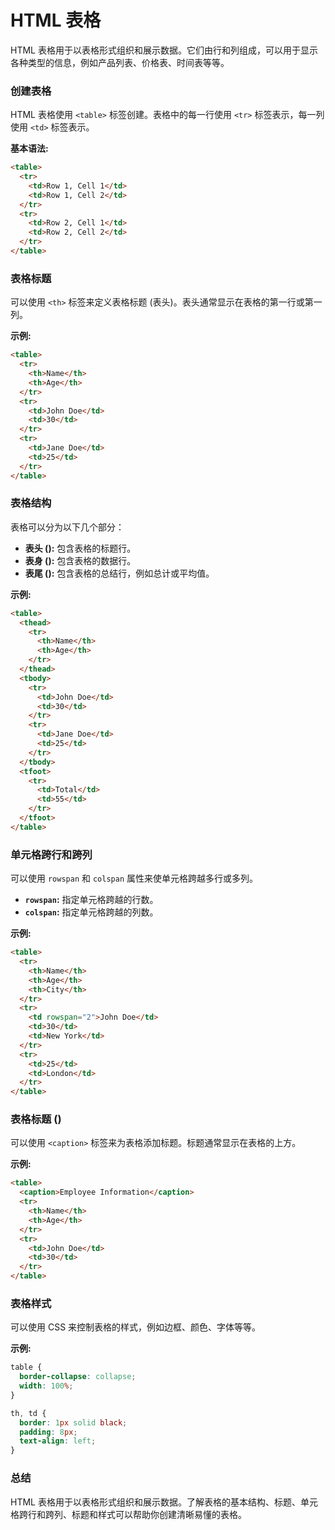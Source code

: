 # HTML 表格

HTML 表格用于以表格形式组织和展示数据。它们由行和列组成，可以用于显示各种类型的信息，例如产品列表、价格表、时间表等等。

### 创建表格

HTML 表格使用 `<table>` 标签创建。表格中的每一行使用 `<tr>` 标签表示，每一列使用 `<td>` 标签表示。

**基本语法:**

```html
<table>
  <tr>
    <td>Row 1, Cell 1</td>
    <td>Row 1, Cell 2</td>
  </tr>
  <tr>
    <td>Row 2, Cell 1</td>
    <td>Row 2, Cell 2</td>
  </tr>
</table>
```

### 表格标题

可以使用 `<th>` 标签来定义表格标题 (表头)。表头通常显示在表格的第一行或第一列。

**示例:**

```html
<table>
  <tr>
    <th>Name</th>
    <th>Age</th>
  </tr>
  <tr>
    <td>John Doe</td>
    <td>30</td>
  </tr>
  <tr>
    <td>Jane Doe</td>
    <td>25</td>
  </tr>
</table>
```

### 表格结构

表格可以分为以下几个部分：

*   **表头 (<thead>):**  包含表格的标题行。
*   **表身 (<tbody>):**  包含表格的数据行。
*   **表尾 (<tfoot>):**  包含表格的总结行，例如总计或平均值。

**示例:**

```html
<table>
  <thead>
    <tr>
      <th>Name</th>
      <th>Age</th>
    </tr>
  </thead>
  <tbody>
    <tr>
      <td>John Doe</td>
      <td>30</td>
    </tr>
    <tr>
      <td>Jane Doe</td>
      <td>25</td>
    </tr>
  </tbody>
  <tfoot>
    <tr>
      <td>Total</td>
      <td>55</td>
    </tr>
  </tfoot>
</table>
```

### 单元格跨行和跨列

可以使用 `rowspan` 和 `colspan` 属性来使单元格跨越多行或多列。

*   **`rowspan`:** 指定单元格跨越的行数。
*   **`colspan`:** 指定单元格跨越的列数。

**示例:**

```html
<table>
  <tr>
    <th>Name</th>
    <th>Age</th>
    <th>City</th>
  </tr>
  <tr>
    <td rowspan="2">John Doe</td>
    <td>30</td>
    <td>New York</td>
  </tr>
  <tr>
    <td>25</td>
    <td>London</td>
  </tr>
</table>
```

### 表格标题 (<caption>)

可以使用 `<caption>` 标签来为表格添加标题。标题通常显示在表格的上方。

**示例:**

```html
<table>
  <caption>Employee Information</caption>
  <tr>
    <th>Name</th>
    <th>Age</th>
  </tr>
  <tr>
    <td>John Doe</td>
    <td>30</td>
  </tr>
</table>
```

### 表格样式

可以使用 CSS 来控制表格的样式，例如边框、颜色、字体等等。

**示例:**

```css
table {
  border-collapse: collapse;
  width: 100%;
}

th, td {
  border: 1px solid black;
  padding: 8px;
  text-align: left;
}
```

### 总结

HTML 表格用于以表格形式组织和展示数据。了解表格的基本结构、标题、单元格跨行和跨列、标题和样式可以帮助你创建清晰易懂的表格。 
